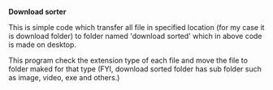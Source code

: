 **Download sorter**

This is simple code which transfer all file in
specified location (for my case it is download folder)
to folder named 'download sorted' which in above code
is made on desktop.

This program check the extension type of each file 
and move the file to folder maked for that type (FYI,
download sorted folder has sub folder such as image,
video, exe and others.)
